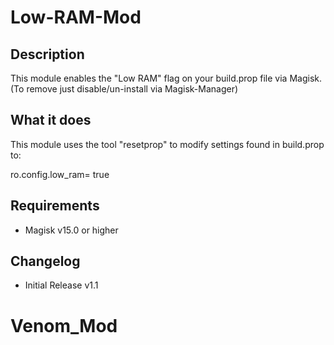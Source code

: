 # Low-RAM-Mod
## Description
This module enables the "Low RAM" flag on your build.prop file via Magisk.
(To remove just disable/un-install via Magisk-Manager)

## What it does
This module uses the tool "resetprop" to modify settings found in build.prop to:

ro.config.low_ram= true

## Requirements
* Magisk v15.0 or higher

## Changelog 
* Initial Release v1.1
# Venom_Mod
